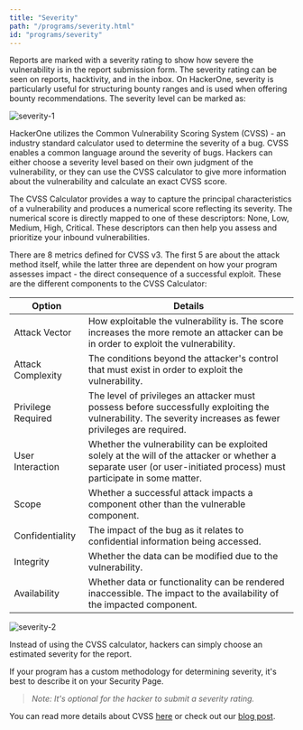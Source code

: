 ```yaml
---
title: "Severity"
path: "/programs/severity.html"
id: "programs/severity"
---
```


Reports are marked with a severity rating to show how severe the vulnerability is in the report submission form. The severity rating can be seen on reports, hacktivity, and in the inbox. On HackerOne, severity is particularly useful for structuring bounty ranges and is used when offering bounty recommendations. The severity level can be marked as:

![severity-1](./images/severity-1.png)

HackerOne utilizes the Common Vulnerability Scoring System (CVSS) - an industry standard calculator used to determine the severity of a bug. CVSS enables a common language around the severity of bugs. Hackers can either choose a severity level based on their own judgment of the vulnerability, or they can use the CVSS calculator to give more information about the vulnerability and calculate an exact CVSS score.

The CVSS Calculator provides a way to capture the principal characteristics of a vulnerability and produces a numerical score reflecting its severity. The numerical score is directly mapped to one of these descriptors: None, Low, Medium, High, Critical. These descriptors can then help you assess and prioritize your inbound vulnerabilities.

There are 8 metrics defined for CVSS v3. The first 5 are about the attack method itself, while the latter three are dependent on how your program assesses impact - the direct consequence of a successful exploit. These are the different components to the CVSS Calculator:

Option | Details
------ | -------
Attack Vector | How exploitable the vulnerability is. The score increases the more remote an attacker can be in order to exploit the vulnerability.
Attack Complexity | The conditions beyond the attacker's control that must exist in order to exploit the vulnerability.
Privilege Required | The level of privileges an attacker must possess before successfully exploiting the vulnerability. The severity increases as fewer privileges are required.
User Interaction | Whether the vulnerability can be exploited solely at the will of the attacker or whether a separate user (or user-initiated process) must participate in some matter.  
Scope | Whether a successful attack impacts a component other than the vulnerable component.
Confidentiality | The impact of the bug as it relates to confidential information being accessed.
Integrity | Whether the data can be modified due to the vulnerability.
Availability | Whether data or functionality can be rendered inaccessible. The impact to the availability of the impacted component.  

![severity-2](./images/severity-2.png)

Instead of using the CVSS calculator, hackers can simply choose an estimated severity for the report.    

If your program has a custom methodology for determining severity, it's best to describe it on your Security Page.

><i>Note: It's optional for the hacker to submit a severity rating.</i>

You can read more details about CVSS [here](https://www.first.org/cvss/user-guide) or check out our [blog post](https://www.hackerone.com/blog/introducing-severity-cvss).  
